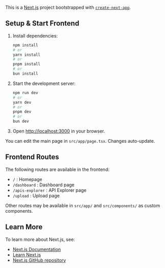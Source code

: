 This is a [Next.js](https://nextjs.org) project bootstrapped with [`create-next-app`](https://nextjs.org/docs/app/api-reference/cli/create-next-app).

## Setup & Start Frontend

1. Install dependencies:

   ```bash
   npm install
   # or
   yarn install
   # or
   pnpm install
   # or
   bun install
   ```
2. Start the development server:

   ```bash
   npm run dev
   # or
   yarn dev
   # or
   pnpm dev
   # or
   bun dev
   ```
3. Open [http://localhost:3000](http://localhost:3000) in your browser.

You can edit the main page in `src/app/page.tsx`. Changes auto-update.

## Frontend Routes

The following routes are available in the frontend:

- `/` : Homepage
- `/dashboard` : Dashboard page
- `/apis-explorer` : API Explorer page
- `/upload` : Upload page

Other routes may be available in `src/app/` and `src/components/` as custom components.

## Learn More

To learn more about Next.js, see:

- [Next.js Documentation](https://nextjs.org/docs)
- [Learn Next.js](https://nextjs.org/learn)
- [Next.js GitHub repository](https://github.com/vercel/next.js)
